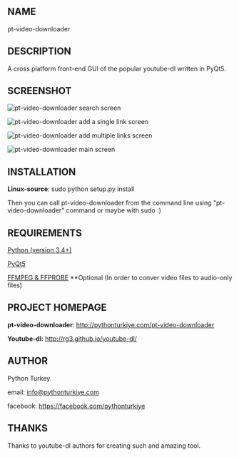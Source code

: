 ## NAME
pt-video-downloader

## DESCRIPTION
A cross platform front-end GUI of the popular youtube-dl 
written in PyQt5.

## SCREENSHOT
![pt-video-downloader search screen](http://sefaakgumus.com/wp-content/uploads/2016/01/tt1.jpg)

![pt-video-downloader add a single link screen](http://sefaakgumus.com/wp-content/uploads/2016/01/tt4.jpg)

![pt-video-downloader add multiple links screen](http://sefaakgumus.com/wp-content/uploads/2016/01/tt2.jpg)

![pt-video-downloader main screen](http://sefaakgumus.com/wp-content/uploads/2016/01/tt3.jpg)

## INSTALLATION

**Linux-source**: sudo python setup.py install

Then you can call pt-video-downloader from the command line
using "pt-video-downloader" command or maybe with sudo :)

## REQUIREMENTS
[Python (version 3.4+)](http://www.python.org)

[PyQt5](https://riverbankcomputing.com/software/pyqt/download5)

[FFMPEG & FFPROBE](http://www.ffmpeg.org)
**Optional (In order to conver video files to audio-only files)

## PROJECT HOMEPAGE

**pt-video-downloader**: http://pythonturkiye.com/pt-video-downloader

**Youtube-dl**: http://rg3.github.io/youtube-dl/

## AUTHOR

Python Turkey

email:  <info@pythonturkiye.com>

facebook: https://facebook.com/pythonturkiye

## THANKS

Thanks to youtube-dl authors for creating such and amazing tool.
